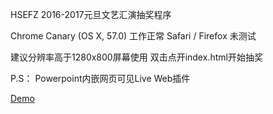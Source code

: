 HSEFZ 2016-2017元旦文艺汇演抽奖程序

Chrome Canary (OS X, 57.0) 工作正常
Safari / Firefox 未测试

建议分辨率高于1280x800屏幕使用
双击点开index.html开始抽奖

P.S：
Powerpoint内嵌网页可见Live Web插件

[Demo](https://hsefz2018.github.io/lottery-newyear2017)
